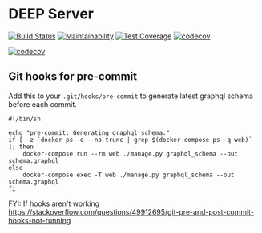 # DEEP Server

[![Build Status](https://github.com/the-deep/server/actions/workflows/ci.yml/badge.svg)](https://github.com/the-deep/server/actions) [![Maintainability](https://api.codeclimate.com/v1/badges/abcc581f9fca8a5864dc/maintainability)](https://codeclimate.com/github/the-deep/server/maintainability) [![Test Coverage](https://api.codeclimate.com/v1/badges/abcc581f9fca8a5864dc/test_coverage)](https://codeclimate.com/github/the-deep/server/test_coverage) [![codecov](https://codecov.io/gh/the-deep/server/branch/develop/graph/badge.svg)](https://codecov.io/gh/the-deep/server)

[![codecov](https://codecov.io/gh/the-deep/server/branch/develop/graphs/tree.svg)](https://blog.thedeep.io/server/)

## Git hooks for pre-commit
Add this to your `.git/hooks/pre-commit` to generate latest graphql schema before each commit.
```
#!/bin/sh

echo "pre-commit: Generating graphql schema."
if [ -z `docker ps -q --no-trunc | grep $(docker-compose ps -q web)` ]; then
    docker-compose run --rm web ./manage.py graphql_schema --out schema.graphql
else
    docker-compose exec -T web ./manage.py graphql_schema --out schema.graphql
fi
```
FYI: If hooks aren't working https://stackoverflow.com/questions/49912695/git-pre-and-post-commit-hooks-not-running
